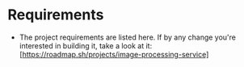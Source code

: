 # Requirements

- The project requirements are listed here. If by any change you're interested in building it, take a look at it: [https://roadmap.sh/projects/image-processing-service]
